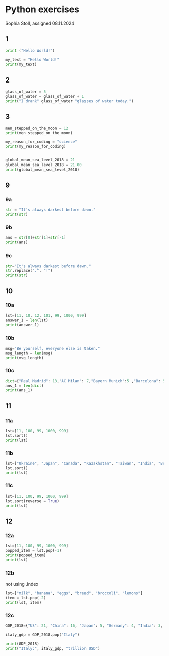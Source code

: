 # Python exercises
Sophia Stoll, assigned 08.11.2024

## 1

```python
print ("Hello World!")

my_text = "Hello World!"
print(my_text)
```

## 2

```python
glass_of_water = 5
glass_of_water = glass_of_water + 1
print("I drank" glass_of_water "glasses of water today.")
```

## 3

```python
men_stepped_on_the_moon = 12
print(men_stepped_on_the_moon)

my_reason_for_coding = "science"
print(my_reason_for_coding)


global_mean_sea_level_2018 = 21
global_mean_sea_level_2018 = 21.00
print(global_mean_sea_level_2018)

```

## 9
### 9a
```python
str = "It's always darkest before dawn."
print(str)
```

### 9b
```python
ans = str[0]+str[1]+str[-1]
print(ans)
```

### 9c
```python
str="It's always darkest before dawn."
str.replace(".", "!")
print(str)
```

## 10
### 10a
```python
lst=[11, 10, 12, 101, 99, 1000, 999]
answer_1 = len(lst)
print(answer_1)
```

### 10b
```python
msg="Be yourself, everyone else is taken."
msg_length = len(msg)
print(msg_length)
```

### 10c
```python
dict={"Real Madrid": 13,"AC Milan": 7,"Bayern Munich":5 ,"Barcelona": 5, "Liverpool": 5}
ans_1 = len(dict)
print(ans_1)
```

## 11
### 11a
```python
lst=[11, 100, 99, 1000, 999]
lst.sort()
print(lst)
```

### 11b
```python
lst=["Ukraine", "Japan", "Canada", "Kazakhstan", "Taiwan", "India", "Belize"]
lst.sort()
print(lst)
```

### 11c
```python
lst=[11, 100, 99, 1000, 999]
lst.sort(reverse = True)
print(lst)
```

## 12
### 12a
```python
lst=[11, 100, 99, 1000, 999]
popped_item = lst.pop(-1)
print(popped_item)
print(lst)
```

### 12b
not using .index
```python
lst=["milk", "banana", "eggs", "bread", "broccoli", "lemons"]
item = lst.pop(-2)
print(lst, item)
```

### 12c
```python
GDP_2018={"US": 21, "China": 16, "Japan": 5, "Germany": 4, "India": 3, "France": 3, "UK": 3, "Italy": 2}

italy_gdp = GDP_2018.pop("Italy")

print(GDP_2018)
print("Italy:", italy_gdp, "trillion USD")

```

